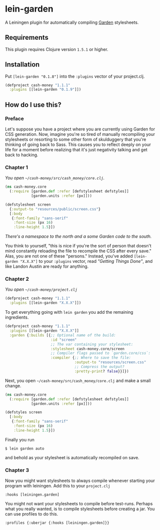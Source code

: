 # lein-garden

A Leiningen plugin for automatically compiling
[Garden](https://github.com/noprompt/garden) stylesheets.

## Requirements

This plugin requires Clojure version `1.5.1` or higher.

## Installation

Put `[lein-garden "0.1.8"]` into the `:plugins` vector of your project.clj.

```clojure
(defproject cash-money "1.1.1"
  :plugins [[lein-garden "0.1.9"]])
```

## How do I use this?

### Preface

Let's suppose you have a project where you are currently using Garden
for CSS generation. Now, imagine you're so tired of manually
recompiling your stylesheets or resorting to some other form
of skulduggery that you're thinking of going back to Sass. This causes
you to reflect deeply on your life for a moment before realizing
that it's just negativity talking and get back to hacking.

### Chapter 1

*You open `~/cash-money/src/cash_money/core.clj`.*

```clojure
(ns cash-money.core
  (:require [garden.def :refer [defstylesheet defstyles]]
            [garden.units :refer [px]]))

(defstylesheet screen
  {:output-to "resources/public/screen.css"}
  [:body
   {:font-family "sans-serif"
    :font-size (px 16)
    :line-height 1.5}])
```

*There's a namespace to the north and a some Garden code to the
south.*

You think to yourself, "this is nice if you're the sort of person that
doesn't mind constantly reloading the file to recompile the CSS after
every save." Alas, you are not one of these "persons." Instead, you've
added `[lein-garden "X.X.X"]` to your `:plugins` vector, read
*"Getting Things Done"*, and like Landon Austin are ready for
anything.

### Chapter 2

*You open `~/cash-money/project.clj`*

```clojure
(defproject cash-money "1.1.1"
  :plugins [[lein-garden "X.X.X"]])
```

To get everything going with `lein garden` you add the remaining
ingredients.

```clojure
(defproject cash-money "1.1.1"
  :plugins [[lein-garden "X.X.X"]]
  :garden {:builds [{;; Optional name of the build:
                     :id "screen"
                     ;; The var containing your stylesheet:
                     :stylesheet cash-money.core/screen
                     ;; Compiler flags passed to `garden.core/css`:
                     :compiler {;; Where to save the file:
                                :output-to "resources/screen.css"
                                ;; Compress the output?
                                :pretty-print? false}}]})
```

Next, you open `~/cash-money/src/cash_money/core.clj` and make a small change.

```clojure
(ns cash-money.core
  (:require [garden.def :refer [defstylesheet defstyles]]
            [garden.units :refer [px]]))

(defstyles screen
  [:body
   {:font-family "sans-serif"
    :font-size (px 16)
    :line-height 1.5}])
```

Finally you run

```shell
$ lein garden auto
```

and behold as your stylesheet is automatically recompiled on save.

### Chapter 3

Now you might want stylesheets to always compile whenever starting your program with leiningen.
Add this to your `project.clj`

```:hooks [leiningen.garden]```

You might not want your stylesheets to compile before test-runs.
Perhaps what you really wanted, is to compile stylesheets before creating a jar.
You can use profiles to do this.

```:profiles {:uberjar {:hooks [leiningen.garden]}}```
